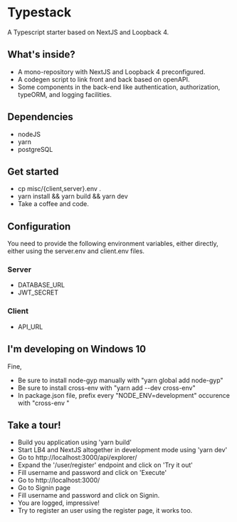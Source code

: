 # Typestack
A Typescript starter based on NextJS and Loopback 4.

## What's inside?
- A mono-repository with NextJS and Loopback 4 preconfigured.
- A codegen script to link front and back based on openAPI.
- Some components in the back-end like authentication, authorization, typeORM, and logging facilities.

## Dependencies
- nodeJS
- yarn
- postgreSQL

## Get started
* cp misc/{client,server}.env .
* yarn install && yarn build && yarn dev
* Take a coffee and code.

## Configuration
You need to provide the following environment variables, either directly,
either using the server.env and client.env files.

### Server

* DATABASE_URL
* JWT_SECRET

### Client

* API_URL

## I'm developing on Windows 10
Fine,
* Be sure to install node-gyp manually with "yarn global add node-gyp"
* Be sure to install cross-env with "yarn add --dev cross-env"
* In package.json file, prefix every "NODE_ENV=development" occurence with "cross-env "

## Take a tour!

* Build you application using 'yarn build'
* Start LB4 and NextJS altogether in development mode using 'yarn dev'
* Go to http://localhost:3000/api/explorer/
* Expand the '/user/register' endpoint and click on 'Try it out'
* Fill username and password and click on 'Execute'
* Go to http://localhost:3000/
* Go to Signin page
* Fill username and password and click on Signin.
* You are logged, impressive!
* Try to register an user using the register page, it works too.

